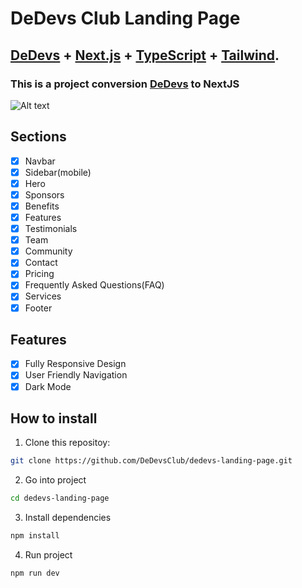 # DeDevs Club Landing Page

## <a href="https://ui.shadcn.com/" target="_blank">DeDevs</a> + <a href="https://nextjs.org/" target="_blank">Next.js</a> + <a href="https://www.typescriptlang.org/" target="_blank">TypeScript</a> + <a href="https://tailwindcss.com/" target="_blank">Tailwind</a>.

### This is a project conversion <a href="https://github.com/DeDevsClub/dedevs-landing-page" target="_blank">DeDevs</a> to NextJS

![Alt text](./public/demo-img.jpg)

## Sections

- [x] Navbar
- [x] Sidebar(mobile)
- [x] Hero
- [x] Sponsors
- [x] Benefits
- [x] Features
- [x] Testimonials
- [x] Team
- [x] Community
- [x] Contact
- [x] Pricing
- [x] Frequently Asked Questions(FAQ)
- [x] Services
- [x] Footer

## Features

- [x] Fully Responsive Design
- [x] User Friendly Navigation
- [x] Dark Mode

## How to install

1. Clone this repositoy:

```bash
git clone https://github.com/DeDevsClub/dedevs-landing-page.git
```

2. Go into project

```bash
cd dedevs-landing-page
```

3. Install dependencies

```bash
npm install
```

4. Run project

```bash
npm run dev
```
